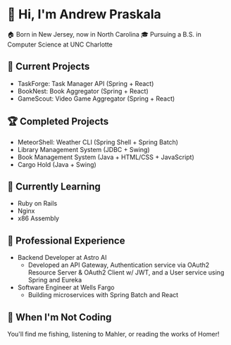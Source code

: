 # 👋 Hi, I'm Andrew Praskala

🏠 Born in New Jersey, now in North Carolina
🎓 Pursuing a B.S. in Computer Science at UNC Charlotte

## 🚀 Current Projects
- TaskForge: Task Manager API (Spring + React)
- BookNest: Book Aggregator (Spring + React)
- GameScout: Video Game Aggregator (Spring + React)

## 🏆 Completed Projects
- MeteorShell: Weather CLI (Spring Shell + Spring Batch)
- Library Management System (JDBC + Swing)
- Book Management System (Java + HTML/CSS + JavaScript)
- Cargo Hold (Java + Swing)

## 🌱 Currently Learning
- Ruby on Rails
- Nginx
- x86 Assembly

## 💼 Professional Experience
- Backend Developer at Astro AI
  - Developed an API Gateway, Authentication service via OAuth2 Resource Server & OAuth2 Client w/ JWT, and a User service using Spring and Eureka
- Software Engineer at Wells Fargo
  - Building microservices with Spring Batch and React

## 🎣 When I'm Not Coding
You'll find me fishing, listening to Mahler, or reading the works of Homer!
